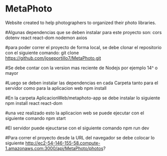 # MetaPhoto
Website created to help photographers to organized their photo libraries.

#Algunas dependencias que se deben instalar para este proyecto son:
cors
dotenv
react
react-dom
nodemon
axios

#para poder correr el proyecto de forma local, se debe clonar el repositorio con el siguiente comando: 
git clone https://github.com/joseportillo7/MetaPhoto.git

#Se debe contar con la version mas reciente de Nodejs por ejemplo 14^ o mayor

#Luego se deben instalar las dependencias en cada Carpeta tanto para el servidor como para la aplicacion web
npm install

#En la carpeta AplicacionWeb/metaphoto-app se debe instalar lo siguiente
npm install react react-dom

#una vez realizado esto la aplicacion web se puede ejecutar con el siguiente comando
npm start

#El servidor puede ejeuctarse con el siguiente comando
npm run dev


#Para correr el proyecto desde la URL del navegador se debe colocar lo siguiente
http://ec2-54-146-155-58.compute-1.amazonaws.com:3000/api/MetaPhoto/photos?




